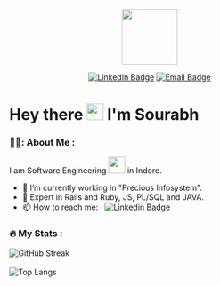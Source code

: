 <div id="header" align="center">
  <img src="https://media.giphy.com/media/M9gbBd9nbDrOTu1Mqx/giphy.gif" width="100"/>
  
  [![LinkedIn Badge](https://img.shields.io/badge/LinkedIn-blue?style=for-the-badge&logo=linkedin&logoColor=white)](https://www.linkedin.com/in/sourabhpatware/)
  [![Email Badge](https://img.shields.io/badge/Email-red?style=for-the-badge&logo=email&logoColor=white)](mailto:sourabhpatware100@gmail.com)
</div>

# Hey there <img src="https://media.giphy.com/media/hvRJCLFzcasrR4ia7z/giphy.gif" width="30px"/> I'm Sourabh 

### 👨‍💻: About Me :
I am Software Engineering <img src="https://media.giphy.com/media/WUlplcMpOCEmTGBtBW/giphy.gif" width="30"> in Indore.

- 🔭 I’m currently working in "Precious Infosystem".
- 🌱 Expert in Rails and Ruby, JS, PL/SQL and JAVA.
- 📫 How to reach me: &nbsp; [![Linkedin Badge](https://img.shields.io/badge/-Linkedin-blue?style=flat&logo=Linkedin&logoColor=white)](https://www.linkedin.com/in/sourabhpatware/)

### :fire: My Stats :
![GitHub Streak](http://github-readme-streak-stats.herokuapp.com?user=100rabhg&theme=github-dark)
<br><br>
![Top Langs](https://github-readme-stats.vercel.app/api/top-langs/?username=100rabhg&layout=compact&theme=dark)
